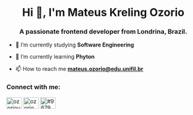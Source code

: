 <h1 align="center">Hi 👋, I'm Mateus Kreling Ozorio</h1>
<h3 align="center">A passionate frontend developer from Londrina, Brazil.</h3>

- 🔭 I’m currently studying **Software Engineering**

- 🌱 I’m currently learning **Phyton**

- 📫 How to reach me **mateus.ozorio@edu.unifil.br**

<h3 align="left">Connect with me:</h3>
<p align="left">
<a href="https://twitter.com/ozoriouu" target="blank"><img align="center" src="https://raw.githubusercontent.com/rahuldkjain/github-profile-readme-generator/master/src/images/icons/Social/twitter.svg" alt="ozoriouu" height="30" width="40" /></a>
<a href="https://instagram.com/ozorio_mateus" target="blank"><img align="center" src="https://raw.githubusercontent.com/rahuldkjain/github-profile-readme-generator/master/src/images/icons/Social/instagram.svg" alt="ozorio_mateus" height="30" width="40" /></a>
<a href="https://discord.gg/#9679" target="blank"><img align="center" src="https://raw.githubusercontent.com/rahuldkjain/github-profile-readme-generator/master/src/images/icons/Social/discord.svg" alt="#9679" height="30" width="40" /></a>
</p>
